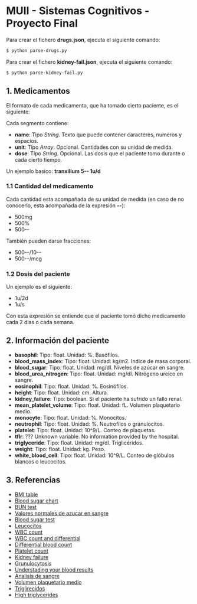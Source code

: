 # MUII - Sistemas Cognitivos - Proyecto Final

Para crear el fichero **drugs.json**, ejecuta el siguiente comando:

```sh
$ python parse-drugs.py
```

Para crear el fichero **kidney-fail.json**, ejecuta el siguiente comando:

```sh
$ python parse-kidney-fail.py
```

## 1. Medicamentos

El formato de cada medicamento, que ha tomado cierto paciente, es el siguiente:

> <nombre del medicamento> <cantidad del medicamento> <dosis del paciente>

Cada segmento contiene:
  - **name**: Tipo *String*. Texto que puede contener caracteres, numeros y espacios.
  - **unit**: Tipo *Array*. Opcional. Cantidades con su unidad de medida.
  - **dose**: Tipo *String*. Opcional. Las dosis que el paciente tomo durante o cada cierto tiempo.

Un ejemplo basico: **tranxilium 5-- 1u/d**

### 1.1 Cantidad del medicamento

Cada cantidad esta acompañada de su unidad de medida (en caso de no conocerlo, esta acompañada de la expresión **--**):

* 500mg
* 500%
* 500--

También pueden darse fracciones:

* 500--/10--
* 500--/mcg

### 1.2 Dosis del paciente

Un ejemplo es el siguiente:

* 1u/2d
* 1u/s

Con esta expresión se entiende que el paciente tomó dicho medicamento cada 2 dias o cada semana.

## 2. Información del paciente

* **basophil**: Tipo: float. Unidad: %. Basófilos.
* **blood_mass_index**: Tipo: float. Unidad: kg/m2. Indice de masa corporal.
* **blood_sugar**: Tipo: float. Unidad: mg/dl. Niveles de azúcar en sangre.
* **blood_urea_nitrogen**: Tipo: float. Unidad: mg/dl. Nitrógeno ureico en sangre.
* **eosinophil**: Tipo: float. Unidad: %. Eosinófilos.
* **height**: Tipo: float. Unidad: cm. Altura.
* **kidney_failure**: Tipo: boolean. Si el paciente ha sufrido un fallo renal.
* **mean_platelet_volume**: Tipo: float. Unidad: fL. Volumen plaquetario medio.
* **monocyte**: Tipo: float. Unidad: %. Monocitos.
* **neutrophil**: Tipo: float. Unidad: %. Neutrofilos o granulocitos.
* **platelet**: Tipo: float. Unidad: 10^9/L. Conteo de plaquetas.
* **tflr**: ??? Unknown variable. No information provided by the hospital.
* **triglyceride**: Tipo: float. Unidad: mg/dl. Triglicéridos.
* **weight**: Tipo: float. Unidad: kg. Peso.
* **white_blood_cell**: Tipo: float. Unidad: 10^9/L. Conteo de glóbulos blancos o leucocitos.

## 3. Referencias

* [BMI table](http://www.calculator.net/bmi-calculator.html)
* [Blood sugar chart](https://www.diabetesselfmanagement.com/managing-diabetes/blood-glucose-management/blood-sugar-chart/)
* [BUN test](https://www.healthline.com/health/bun)
* [Valores normales de azucar en sangre](https://www.news-medical.net/health/Blood-Sugar-Normal-Values-(Spanish).aspx)
* [Blood sugar test](https://medlineplus.gov/ency/article/003482.htm)
* [Leucocitos](https://tuchequeo.com/leucocitos-altos-en-sangre-leucositosis-causas/)
* [WBC count](https://www.healthline.com/health/wbc-count)
* [WBC count and differential](https://www.rnceus.com/cbc/cbcwbc.html)
* [Differential blood count](https://emedicine.medscape.com/article/2085133-overview)
* [Platelet count](https://medlineplus.gov/ency/article/003647.htm)
* [Kidney failure](https://www.healthline.com/health/kidney-failure#diagnosis)
* [Grunulocytosis](https://www.healthline.com/health/granulocytosis)
* [Understading your blood results](https://www.cllsupport.org.uk/cll-sll/start-here/understanding-your-blood-results)
* [Analisis de sangre](http://valencia.nueva-acropolis.es/valencia-articulos/207-pagina-de-salud/24662-claves-para-descifrar-un-analisis-de-sangre)
* [Volumen plaquetario medio](https://cienciatoday.com/volumen-plaquetario-medio/)
* [Triglirecidos](https://medlineplus.gov/spanish/triglycerides.html)
* [High triglycerides](https://www.webmd.com/cholesterol-management/tc/high-triglycerides-overview)